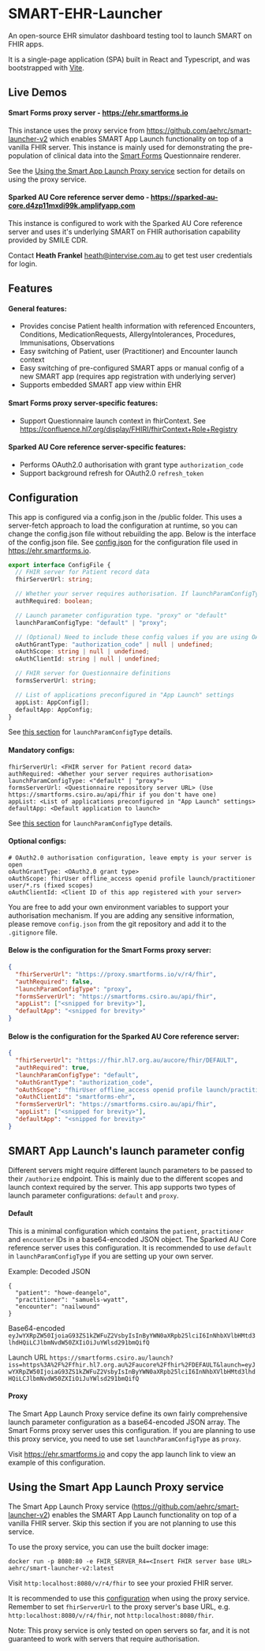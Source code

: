 # SMART-EHR-Launcher

An open-source EHR simulator dashboard testing tool to launch SMART on FHIR apps.

It is a single-page application (SPA) built in React and Typescript, and was bootstrapped with [Vite](https://vitejs.dev/).

## Live Demos
#### Smart Forms proxy server - https://ehr.smartforms.io

This instance uses the proxy service from https://github.com/aehrc/smart-launcher-v2 which enables SMART App Launch functionality on top of a vanilla FHIR server.
This instance is mainly used for demonstrating the pre-population of clinical data into the [Smart Forms](https://github.com/aehrc/smart-forms) Questionnaire renderer.

See the [Using the Smart App Launch Proxy service](#using-the-smart-app-launch-proxy-service) section for details on using the proxy service.

#### Sparked AU Core reference server demo - https://sparked-au-core.d4zp11mxdi99k.amplifyapp.com

This instance is configured to work with the Sparked AU Core reference server and uses it's underlying SMART on FHIR authorisation capability provided by SMILE CDR.

Contact **Heath Frankel** <heath@intervise.com.au> to get test user credentials for login.


## Features

#### General features:
- Provides concise Patient health information with referenced Encounters, Conditions, MedicationRequests, AllergyIntolerances, Procedures, Immunisations, Observations
- Easy switching of Patient, user (Practitioner) and Encounter launch context
- Easy switching of pre-configured SMART apps or manual config of a new SMART app (requires app registration with underlying server)
- Supports embedded SMART app view within EHR

#### Smart Forms proxy server-specific features:
- Support Questionnaire launch context in fhirContext. See https://confluence.hl7.org/display/FHIRI/fhirContext+Role+Registry

#### Sparked AU Core reference server-specific features:
- Performs OAuth2.0 authorisation with grant type `authorization_code`
- Support background refresh for OAuth2.0 `refresh_token`

## Configuration
This app is configured via a config.json in the /public folder. This uses a server-fetch approach to load the configuration at runtime, so you can change the config.json file without rebuilding the app.
Below is the interface of the config.json file. See [config.json](/public/config.json) for the configuration file used in https://ehr.smartforms.io.
```ts
export interface ConfigFile {
  // FHIR server for Patient record data
  fhirServerUrl: string;

  // Whether your server requires authorisation. If launchParamConfigType="proxy", this should be false.
  authRequired: boolean;

  // Launch parameter configuration type. "proxy" or "default"
  launchParamConfigType: "default" | "proxy";

  // (Optional) Need to include these config values if you are using OAuth configuration. Only authorization_code is implemented
  oAuthGrantType: "authorization_code" | null | undefined;
  oAuthScope: string | null | undefined;
  oAuthClientId: string | null | undefined;

  // FHIR server for Questionnaire definitions
  formsServerUrl: string;

  // List of applications preconfigured in "App Launch" settings
  appList: AppConfig[];
  defaultApp: AppConfig;
}
```

See [this section](#smart-app-launchs-launch-parameter-config) for `launchParamConfigType` details.

#### Mandatory configs:
```
fhirServerUrl: <FHIR server for Patient record data>
authRequired: <Whether your server requires authorisation>
launchParamConfigType: <"default" | "proxy">
formsServerUrl: <Questionnaire repository server URL> (Use https://smartforms.csiro.au/api/fhir if you don't have one)
appList: <List of applications preconfigured in "App Launch" settings>
defaultApp: <Default application to launch>
```
See [this section](#smart-app-launchs-launch-parameter-config) for `launchParamConfigType` details.

#### Optional configs:
```
# OAuth2.0 authorisation configuration, leave empty is your server is open
oAuthGrantType: <OAuth2.0 grant type>
oAuthScope: fhirUser offline_access openid profile launch/practitioner user/*.rs (fixed scopes)
oAuthClientId: <Client ID of this app registered with your server>
```

You are free to add your own environment variables to support your authorisation mechanism. If you are adding any sensitive information, please remove `config.json` from the git repository and add it to the `.gitignore` file.

#### Below is the configuration for the Smart Forms proxy server:
```json
{
  "fhirServerUrl": "https://proxy.smartforms.io/v/r4/fhir",
  "authRequired": false,
  "launchParamConfigType": "proxy",
  "formsServerUrl": "https://smartforms.csiro.au/api/fhir",
  "appList": ["<snipped for brevity>"],
  "defaultApp": "<snipped for brevity>"
}
```

#### Below is the configuration for the Sparked AU Core reference server:
```json
{
  "fhirServerUrl": "https://fhir.hl7.org.au/aucore/fhir/DEFAULT",
  "authRequired": true,
  "launchParamConfigType": "default",
  "oAuthGrantType": "authorization_code",
  "oAuthScope": "fhirUser offline_access openid profile launch/practitioner user/*.rs",
  "oAuthClientId": "smartforms-ehr",
  "formsServerUrl": "https://smartforms.csiro.au/api/fhir",
  "appList": ["<snipped for brevity>"],
  "defaultApp": "<snipped for brevity>"
}
```


## SMART App Launch's launch parameter config
Different servers might require different launch parameters to be passed to their `/authorize` endpoint. This is mainly due to the different scopes and launch context required by the server.
This app supports two types of launch parameter configurations: `default` and `proxy`. 

#### Default
This is a minimal configuration which contains the `patient`, `practitioner` and `encounter` IDs in a base64-encoded JSON object.
The Sparked AU Core reference server uses this configuration. It is recommended to use `default` in `launchParamConfigType` if you are setting up your own server.

Example:
Decoded JSON
```
{
  "patient": "howe-deangelo",
  "practitioner": "samuels-wyatt",
  "encounter": "nailwound"
}
```

Base64-encoded
```eyJwYXRpZW50IjoiaG93ZS1kZWFuZ2VsbyIsInByYWN0aXRpb25lciI6InNhbXVlbHMtd3lhdHQiLCJlbmNvdW50ZXIiOiJuYWlsd291bmQifQ```

Launch URL
```https://smartforms.csiro.au/launch?iss=https%3A%2F%2Ffhir.hl7.org.au%2Faucore%2Ffhir%2FDEFAULT&launch=eyJwYXRpZW50IjoiaG93ZS1kZWFuZ2VsbyIsInByYWN0aXRpb25lciI6InNhbXVlbHMtd3lhdHQiLCJlbmNvdW50ZXIiOiJuYWlsd291bmQifQ```

#### Proxy
The Smart App Launch Proxy service define its own fairly comprehensive launch parameter configuration as a base64-encoded JSON array.
The Smart Forms proxy server uses this configuration. If you are planning to use this proxy service, you need to use set `launchParamConfigType` as `proxy`.

Visit https://ehr.smartforms.io and copy the app launch link to view an example of this configuration.


## Using the Smart App Launch Proxy service

The Smart App Launch Proxy service (https://github.com/aehrc/smart-launcher-v2) enables the SMART App Launch functionality on top of a vanilla FHIR server.
Skip this section if you are not planning to use this service.

To use the proxy service, you can use the built docker image:
```
docker run -p 8080:80 -e FHIR_SERVER_R4=<Insert FHIR server base URL> aehrc/smart-launcher-v2:latest
```
Visit `http:localhost:8080/v/r4/fhir` to see your proxied FHIR server.

It is recommended to use this [configuration](#below-is-the-configuration-for-the-smart-forms-proxy-server) when using the proxy service.
Remember to set `fhirServerUrl` to the proxy server's base URL, e.g. `http:localhost:8080/v/r4/fhir`, not `http:localhost:8080/fhir`.

Note: This proxy service is only tested on open servers so far, and it is not guaranteed to work with servers that require authorisation.
